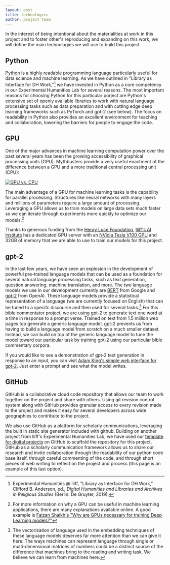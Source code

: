 ```yaml
---
layout: post
title: technologies
author: project team
---
```


In the interest of being intentional about the materialities at work in this project and to foster other's reproducing and expanding on this work, we will define the main technologies we will use to build this project.

## Python 
[Python](https://www.python.org/) is a highly readable programming language particularly useful for data science and machine learning. As we have outlined in "Library as Interface for DH Work,"[^lib_dh] we have invested in Python as a core competency in our Experimental Humanities Lab for several reasons. The most important reasons for choosing Python for this particular porject are Python's extensive set of openly available libraries to work with natural language processing tasks such as data preparation and with cutting edge deep learning frameworks such as PyTorch and gpt-2 (see below). The focus on readability in Python also provides an excellent environment for teaching and collaboration, lowering the barriers for people to engage the code. 

[^lib_dh]: Experimental Humanities @ Iliff, "Library as Interface for DH Work," Clifford B. Anderson, ed., *Digital Humanities and Libraries and Archives in Religious Studies* (Berlin: De Gruyter, 2019).

## GPU 
One of the major advances in machine learning computation power over the past several years has been the growing accessibility of graphical processing units (GPU). Mythbusters provide a very useful enactment of the difference between a GPU and a more traditional central processing unit (CPU):

[![GPU vs. CPU](http://img.youtube.com/vi/-P28LKWTzrI/0.jpg)](http://www.youtube.com/watch?v=-P28LKWTzrI "GPU vs. CPU")

The main advantage of a GPU for machine learning tasks is the capability for parallel processing. Structures like neural networks with many layers and millions of parameters require a large amount of processing. Leveraging a GPU allows us to train models on large data sets much faster so we can iterate through experiments more quickly to optimize our models.[^gpu]

Thanks to generous funding from the [Henry Luce Foundation](https://www.hluce.org/programs/theology/), [Iliff's AI Institute](https://ai.iliff.edu) has a dedicated GPU server with an [NVidia Tesla V100 GPU](https://images.nvidia.com/content/technologies/volta/pdf/tesla-volta-v100-datasheet-letter-fnl-web.pdf) and 32GB of memory that we are able to use to train our models for this project. 

[^gpu]: For more information on why a GPU can be useful in machine learning applications, there are many explanations available online. A good example is [Faizan Shaikh's "Why are GPUs necessary for training Deep Learning models?"](https://www.analyticsvidhya.com/blog/2017/05/gpus-necessary-for-deep-learning/)

## gpt-2
In the last few years, we have seen an explosion in the development of powerful pre-trained language models that can be used as a foundation for several natural language processing tasks, such as text generation, question answering, machine translation, and more. The two language models we use in our development currently are [BERT](https://arxiv.org/abs/1810.04805) from Google and [gpt-2](https://openai.com/blog/better-language-models/) from OpenAI. These language models provide a statistical representation of a language (we are currently focused on English) that can be tuned to a specifc discourse and then used for several tasks.[^embedding] 
For this bible commentator project, we are using gpt-2 to generate text one word at a time in response to a prompt verse. Trained on text from 1.5 million web pages top generate a generic language model, gpt-2 prevents us from having to build a language model from scratch on a much smaller dataset. Instead, we can build on top of the generic language model to tune the model toward our particular task by training gpt-2 using our particular bible commentary corpora. 

If you would like to see a demonstration of gpt-2 text generation in response to an input, you can visit [Adam King's simple web interface for gpt-2](https://talktotransformer.com/). Just enter a prompt and see what the model writes. 

[^embedding]: The vectorization of language used in the embedding techniques of these language models deserves far more attention than we can give it here. The ways machines can represent language through single or multi-dimensional matrices of numbers could be a distinct source of the difference that machines bring to the reading and writing task. We believe we can learn from machines here. 

## GitHub 
GitHub is a collaborative cloud code repository that allows our team to work together on the project and share with others. Using git revision control system along with GitHub provides granular access to every revision made to the project and makes it easy for several developers across wide geographies to contribute to the project. 

We also use GitHub as a platform for scholarly communications, leveraging the built in static site generator included with github. Building on another project from Iliff's Experimental Humanities Lab, we have used our [template for digital projects](https://github.com/iliff/digital-dissertation) on GitHub to scaffold the repository for this project. GitHub as a scholarly communication framework allows us to share our research and invite collaboration through the readability of our python code base itself, through careful commenting of the code, and through short pieces of web writing to reflect on the project and process (this page is an example of this last option). 